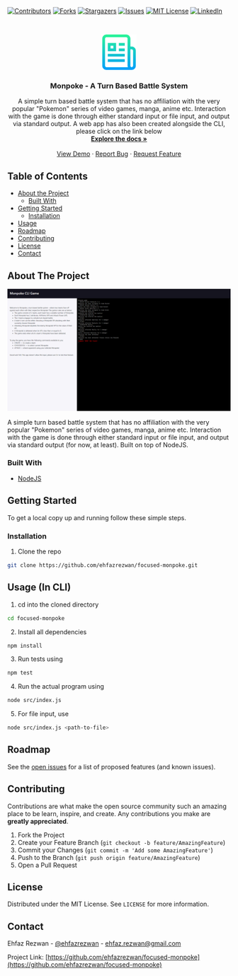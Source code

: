 <!--
*** Thanks for checking out this README Template. If you have a suggestion that would
*** make this better, please fork the repo and create a pull request or simply open
*** an issue with the tag "enhancement".
*** Thanks again! Now go create something AMAZING! :D
***
***
***
*** To avoid retyping too much info. Do a search and replace for the following:
*** github_username, focused-monpoke, twitter_handle, email
-->

<!-- PROJECT SHIELDS -->
<!--
*** I'm using markdown "reference style" links for readability.
*** Reference links are enclosed in brackets [ ] instead of parentheses ( ).
*** See the bottom of this document for the declaration of the reference variables
*** for contributors-url, forks-url, etc. This is an optional, concise syntax you may use.
*** https://www.markdownguide.org/basic-syntax/#reference-style-links
-->

[![Contributors][contributors-shield]][contributors-url]
[![Forks][forks-shield]][forks-url]
[![Stargazers][stars-shield]][stars-url]
[![Issues][issues-shield]][issues-url]
[![MIT License][license-shield]][license-url]
[![LinkedIn][linkedin-shield]][linkedin-url]

<!-- PROJECT LOGO -->
<br />
<p align="center">
  <a href="https://github.com/ehfazrezwan/focused-monpoke">
    <img src="images/logo.png" alt="Logo" width="80" height="80">
  </a>

  <h3 align="center">Monpoke - A Turn Based Battle System</h3>

  <p align="center">
    A simple turn based battle system that has no affiliation with the very popular "Pokemon" series of video games, manga, anime etc. Interaction with the game is done through either standard input or file input, and output via standard output. A web app has also been created alongside the CLI, please click on the link below
    <br />
    <a href="https://github.com/ehfazrezwan/focused-monpoke"><strong>Explore the docs »</strong></a>
    <br />
    <br />
    <a href="https://monpoke-siliconinja.herokuapp.com/">View Demo</a>
    ·
    <a href="https://github.com/ehfazrezwan/focused-monpoke/issues">Report Bug</a>
    ·
    <a href="https://github.com/ehfazrezwan/focused-monpoke/issues">Request Feature</a>
  </p>
</p>

<!-- TABLE OF CONTENTS -->

## Table of Contents

- [About the Project](#about-the-project)
  - [Built With](#built-with)
- [Getting Started](#getting-started)
  - [Installation](#installation)
- [Usage](#usage)
- [Roadmap](#roadmap)
- [Contributing](#contributing)
- [License](#license)
- [Contact](#contact)
<!-- ABOUT THE PROJECT -->

## About The Project

[![Product Name Screen Shot][product-screenshot]]()

A simple turn based battle system that has no affiliation with the very popular "Pokemon" series of video games, manga, anime etc. Interaction with the game is done through either standard input or file input, and output via standard output (for now, at least). Built on top of NodeJS.

### Built With

- [NodeJS](https://nodejs.org/)

<!-- GETTING STARTED -->

## Getting Started

To get a local copy up and running follow these simple steps.

### Installation

1. Clone the repo

```sh
git clone https://github.com/ehfazrezwan/focused-monpoke.git
```

<!-- USAGE EXAMPLES -->

## Usage (In CLI)

1. cd into the cloned directory

```sh
cd focused-monpoke
```

2. Install all dependencies

```sh
npm install
```

3. Run tests using

```sh
npm test
```

4. Run the actual program using

```sh
node src/index.js
```

5. For file input, use

```sh
node src/index.js <path-to-file>
```

<!-- ROADMAP -->

## Roadmap

See the [open issues](https://github.com/ehfazrezwan/focused-monpoke/issues) for a list of proposed features (and known issues).

<!-- CONTRIBUTING -->

## Contributing

Contributions are what make the open source community such an amazing place to be learn, inspire, and create. Any contributions you make are **greatly appreciated**.

1. Fork the Project
2. Create your Feature Branch (`git checkout -b feature/AmazingFeature`)
3. Commit your Changes (`git commit -m 'Add some AmazingFeature'`)
4. Push to the Branch (`git push origin feature/AmazingFeature`)
5. Open a Pull Request

<!-- LICENSE -->

## License

Distributed under the MIT License. See `LICENSE` for more information.

<!-- CONTACT -->

## Contact

Ehfaz Rezwan - [@ehfazrezwan](https://www.linkedin.com/in/ehfaz-rezwan/) - ehfaz.rezwan@gmail.com

Project Link: [https://github.com/ehfazrezwan/focused-monpoke](https://github.com/ehfazrezwan/focused-monpoke)

<!-- MARKDOWN LINKS & IMAGES -->
<!-- https://www.markdownguide.org/basic-syntax/#reference-style-links -->

[contributors-shield]: https://img.shields.io/github/contributors/ehfazrezwan/focused-monpoke
[contributors-url]: https://github.com/ehfazrezwan/focused-monpoke/graphs/contributors
[forks-shield]: https://img.shields.io/github/forks/ehfazrezwan/focused-monpoke
[forks-url]: https://github.com/ehfazrezwan/focused-monpoke/network/members
[stars-shield]: https://img.shields.io/github/stars/ehfazrezwan/focused-monpoke
[stars-url]: https://github.com/ehfazrezwan/focused-monpoke/stargazers
[issues-shield]: https://img.shields.io/github/issues/ehfazrezwan/focused-monpoke
[issues-url]: https://github.com/ehfazrezwan/focused-monpoke/issues
[license-shield]: https://img.shields.io/github/license/ehfazrezwan/focused-monpoke
[license-url]: https://github.com/ehfazrezwan/focused-monpoke/blob/master/LICENSE.txt
[linkedin-shield]: https://img.shields.io/badge/-LinkedIn-black.svg?style=flat-square&logo=linkedin&colorB=555
[linkedin-url]: https://linkedin.com/in/ehfazrezwan
[product-screenshot]: images/app.png
